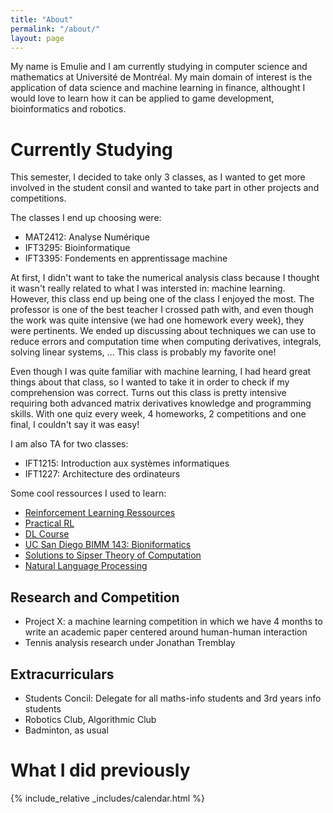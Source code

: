 ```yaml
---
title: "About"
permalink: "/about/"
layout: page
---
```


My name is Emulie and I am currently studying in computer science and mathematics at Université de 
Montréal. My main domain of interest is the application of data science and
machine learning in finance, althought I would love 
to learn how it can be applied to game development, bioinformatics and robotics.

# Currently Studying

This semester, I decided to take only 3 classes, as I wanted to get more involved 
in the student consil and wanted to take part in other projects and competitions.

The classes I end up choosing were:

- MAT2412: Analyse Numérique
- IFT3295: Bioinformatique
- IFT3395: Fondements en apprentissage machine

At first, I didn't want to take the numerical analysis class because I thought 
it wasn't really related to what I was intersted in: machine learning. However, 
this class end up being one of the class I enjoyed the most. The professor 
is one of the best teacher I crossed path with, and even though the work was 
quite intensive (we had one homework every week), they were pertinents. We 
ended up discussing about techniques we can use to reduce errors and computation 
time when computing derivatives, integrals, solving linear systems, ... This 
class is probably my favorite one!

Even though I was quite familiar with machine learning, I had heard great 
things about that class, so I wanted to take it in order to check if my 
comprehension was correct. Turns out this class is pretty intensive requiring 
both advanced matrix derivatives knowledge and programming skills. With one 
quiz every week, 4 homeworks, 2 competitions and one final, I couldn't say it 
was easy!


I am also TA for two classes:

- IFT1215: Introduction aux systèmes informatiques
- IFT1227: Architecture des ordinateurs

Some cool ressources I used to learn:

- [Reinforcement Learning Ressources](https://github.com/dennybritz/reinforcement-learning)
- [Practical RL](https://github.com/yandexdataschool/Practical_RL)
- [DL Course](https://github.com/simoninithomas/Deep_reinforcement_learning_Course)
- [UC San Diego BIMM 143: Bioniformatics](https://bioboot.github.io/bimm143_F18/lectures/)
- [Solutions to Sipser Theory of Computation](https://github.com/gaurangsaini/sipser-computation-3rd-solutions)
- [Natural Language Processing](https://github.com/yandexdataschool/nlp_course)

## Research and Competition

- Project X: a machine learning competition in which we have 4 months to write 
  an academic paper centered around human-human interaction
- Tennis analysis research under Jonathan Tremblay

## Extracurriculars

- Students Concil: Delegate for all maths-info students and 3rd years info students
- Robotics Club, Algorithmic Club
- Badminton, as usual



# What I did previously

{% include_relative _includes/calendar.html %}
